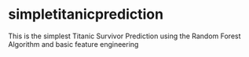 # simpletitanicprediction
This is the simplest Titanic Survivor Prediction using the Random Forest Algorithm and basic feature engineering
